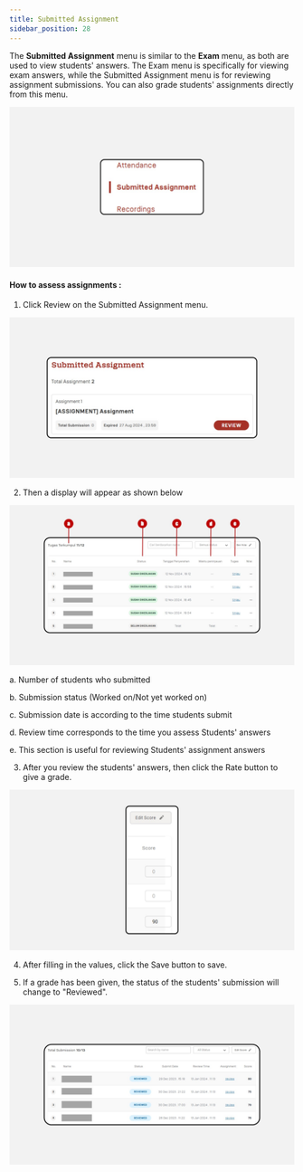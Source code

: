 ```yaml
---
title: Submitted Assignment
sidebar_position: 28
---
```

The **Submitted Assignment** menu is similar to the **Exam** menu, as both are used to view students' answers. The Exam menu is specifically for viewing exam answers, while the Submitted Assignment menu is for reviewing assignment submissions. You can also grade students' assignments directly from this menu.

![](/img/degree-lecture-submitted-assignment.jpg)

#### **How to assess assignments :**

1. Click Review on the Submitted Assignment menu.

![](/img/degree-lecture-submitted-assignment-2.jpg)

2. Then a display will appear as shown below

![](/img/degree-lecture-submitted-assignment-eng.jpg)

a. Number of students who submitted

b. Submission status (Worked on/Not yet worked on)

c. Submission date is according to the time students submit

d. Review time corresponds to the time you assess Students' answers

e. This section is useful for reviewing Students' assignment answers

3. After you review the students' answers, then click the Rate button to give a grade.

![](/img/degree-lecture-submitted-assignment-4.jpg)

4. After filling in the values, click the Save button to save.

5. If a grade has been given, the status of the students' submission will change to "Reviewed".

![](/img/degree-lecture-submitted-assignment-eng-2.jpg)
